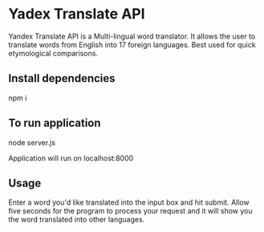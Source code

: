 <h1>Yadex Translate API</h1>
<p>Yandex Translate API is a Multi-lingual word translator. It allows the user to translate words from English into 17 foreign languages. Best used for quick etymological comparisons.</p>

## Install dependencies
npm i

## To run application
node server.js

Application will run on localhost:8000

## Usage
Enter a word you'd like translated into the input box and hit submit.
Allow five seconds for the program to process your request and it will 
show you the word translated into other languages.
